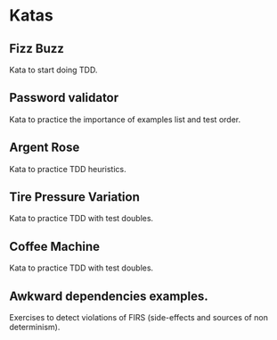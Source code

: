 # Katas

## Fizz Buzz
Kata to start doing TDD.

## Password validator
Kata to practice the importance of examples list and test order.

## Argent Rose
Kata to practice TDD heuristics.

## Tire Pressure Variation
Kata to practice TDD with test doubles.

## Coffee Machine
Kata to practice TDD with test doubles.

## Awkward dependencies examples.
Exercises to detect violations of FIRS (side-effects and sources of non determinism).
